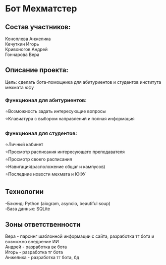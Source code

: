 # Бот Мехматстер

## Состав участников:
Коноплева Анжелика  
Кечуткин Игорь  
Кривоногов Андрей  
Гончарова Вера


## Описание проекта:
Цель: сделать бота-помощника для абитуриентов и студентов института мехмата юфу

### Функционал для абитуриентов:

⭐️Возможность задать интересующие вопросы  
⭐️Клавиатура с выбором направлений и полная информация 

### Функционал для студентов: 

⭐️Личный кабинет  
⭐️Просмотр расписания интересующего преподавателя   
⭐️Просмотр своего расписания   
⭐️Навигация(расположение общаг и кампусов)   
⭐️Последние новости мехмата и ЮФУ   


## Технологии
-Бэкенд: Python (aiogram, asyncio, beautiful soup)  
-База данных: SQLite

## Зоны ответственности 

Вера - парсинг шаблонной информации с сайта, разработка тг бота и возможно внедрение ИИ  
Андрей - разработка вк бота  
Игорь - разработка тг бота  
Анжелика - разработка тг бота, бд  
